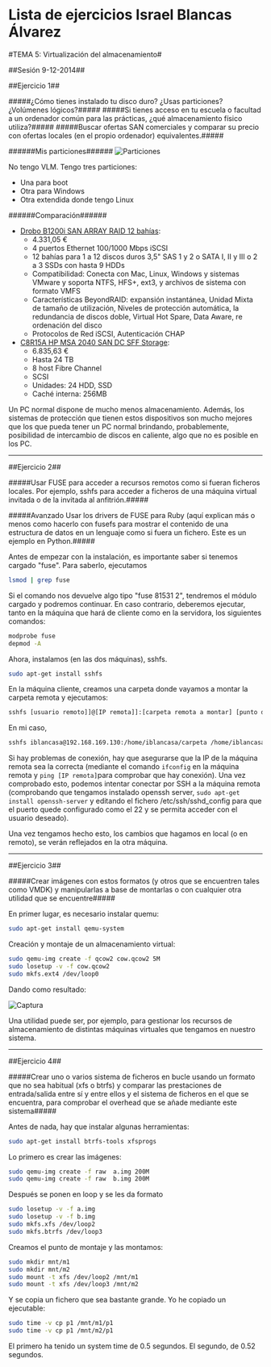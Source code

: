 Lista de ejercicios Israel Blancas Álvarez
============================

#TEMA 5: Virtualización del almacenamiento#


##Sesión 9-12-2014##

##Ejercicio 1##

#####¿Cómo tienes instalado tu disco duro? ¿Usas particiones? ¿Volúmenes lógicos?#####
#####Si tienes acceso en tu escuela o facultad a un ordenador común para las prácticas, ¿qué almacenamiento físico utiliza?#####
#####Buscar ofertas SAN comerciales y comparar su precio con ofertas locales (en el propio ordenador) equivalentes.#####

######Mis particiones######
![Particiones](http://fotos.subefotos.com/5b2dc8339d57358fbcc56fbacb6dfde2o.jpg)

No tengo VLM.
Tengo tres particiones:
+ Una para boot
+ Otra para Windows
+ Otra extendida donde tengo Linux



######Comparación######
+ [Drobo B1200i SAN ARRAY RAID 12 bahías](http://www.macnificos.com/product.aspx?p=7918&gclid=CIP12_bd3sICFefMtAodbx4A7Q#productTabs):
  + 4.331,05 €
  + 4 puertos Ethernet 100/1000 Mbps iSCSI
  + 12 bahías para 1 a 12 discos duros 3,5" SAS 1 y 2 o SATA I, II y III o 2 a 3 SSDs con hasta 9 HDDs
  + Compatibilidad: Conecta con Mac, Linux, Windows y sistemas VMware y soporta   NTFS, HFS+, ext3, y archivos de sistema con formato VMFS
  + Características BeyondRAID: expansión instantánea, Unidad Mixta de tamaño de utilización, Niveles de protección automática, la redundancia de discos doble, Virtual Hot Spare, Data Aware, re ordenación del disco
  + Protocolos de Red iSCSI, Autenticación CHAP
+ [C8R15A HP MSA 2040 SAN DC SFF Storage](http://www.senetic.es/product/C8R15A?gclid=CM6Dhv7f3sICFfQatAodalYAkA):
  + 6.835,63 €
  + Hasta 24  TB
  + 8 host Fibre Channel
  + SCSI
  + Unidades: 24 HDD, SSD
  + Caché interna: 256MB

Un PC normal dispone de mucho menos almacenamiento. Además, los sistemas de protección que tienen estos dispositivos son mucho mejores que los que pueda tener un PC normal brindando, probablemente, posibilidad de intercambio de discos en caliente, algo que no es posible en los PC.


***

##Ejercicio 2##

#####Usar FUSE para acceder a recursos remotos como si fueran ficheros locales. Por ejemplo, sshfs para acceder a ficheros de una máquina virtual invitada o de la invitada al anfitrión.#####

#####Avanzado Usar los drivers de FUSE para Ruby (aquí explican más o menos como hacerlo con fusefs para mostrar el contenido de una estructura de datos en un lenguaje como si fuera un fichero. Este es un ejemplo en Python.#####

Antes de empezar con la instalación, es importante saber si tenemos cargado "fuse". Para saberlo, ejecutamos

```bash
lsmod | grep fuse
```

Si el comando nos devuelve algo tipo "fuse 81531 2", tendremos el módulo cargado y podremos continuar. En caso contrario, deberemos ejecutar, tanto en la máquina que hará de cliente como en la servidora, los siguientes comandos:

```bash
modprobe fuse
depmod -A
```

Ahora, instalamos (en las dos máquinas), sshfs.

```bash
sudo apt-get install sshfs
```

En la máquina cliente, creamos una carpeta donde vayamos a montar la carpeta remota y ejecutamos:

```bash
sshfs [usuario remoto]]@[IP remota]]:[carpeta remota a montar] [punto de montaje]
```

En mi caso,

```bash
sshfs iblancasa@192.168.169.130:/home/iblancasa/carpeta /home/iblancasa/asd
```

Si hay problemas de conexión, hay que asegurarse que la IP de la máquina remota sea la correcta (mediante el comando ``ifconfig`` en la máquina remota y ``ping [IP remota]``para comprobar que hay conexión). Una vez comprobado esto, podemos intentar conectar por SSH a la máquina remota (comprobando que tengamos instalado openssh server, ``sudo apt-get install openssh-server`` y editando el fichero /etc/ssh/sshd_config para que el puerto quede configurado como el 22 y se permita acceder con el usuario deseado).

Una vez tengamos hecho esto, los cambios que hagamos en local (o en remoto), se verán reflejados en la otra máquina.


***

##Ejercicio 3##

#####Crear imágenes con estos formatos (y otros que se encuentren tales como VMDK) y manipularlas a base de montarlas o con cualquier otra utilidad que se encuentre#####

En primer lugar, es necesario instalar quemu:

```bash
sudo apt-get install qemu-system
```

Creación y montaje de un almacenamiento virtual:

```bash
sudo qemu-img create -f qcow2 cow.qcow2 5M
sudo losetup -v -f cow.qcow2
sudo mkfs.ext4 /dev/loop0
```

Dando como resultado:

![Captura](http://fotos.subefotos.com/247fc6e21da14cf19cf07a008bdd970bo.jpg)

Una utilidad puede ser, por ejemplo, para gestionar los recursos de almacenamiento de distintas máquinas virtuales que tengamos en nuestro sistema.


***

##Ejercicio 4##

#####Crear uno o varios sistema de ficheros en bucle usando un formato que no sea habitual (xfs o btrfs) y comparar las prestaciones de entrada/salida entre sí y entre ellos y el sistema de ficheros en el que se encuentra, para comprobar el overhead que se añade mediante este sistema#####

Antes de nada, hay que instalar algunas herramientas:

```bash
sudo apt-get install btrfs-tools xfsprogs
```

Lo primero es crear las imágenes:

```bash
sudo qemu-img create -f raw  a.img 200M
sudo qemu-img create -f raw  b.img 200M
```

Después se ponen en loop y se les da formato

```bash
sudo losetup -v -f a.img
sudo losetup -v -f b.img
sudo mkfs.xfs /dev/loop2
sudo mkfs.btrfs /dev/loop3
```

Creamos el punto de montaje y las montamos:

```bash
sudo mkdir mnt/m1
sudo mkdir mnt/m2
sudo mount -t xfs /dev/loop2 /mnt/m1
sudo mount -t xfs /dev/loop3 /mnt/m2
```

Y se copia un fichero que sea bastante grande. Yo he copiado un ejecutable:
```bash
sudo time -v cp p1 /mnt/m1/p1
sudo time -v cp p1 /mnt/m2/p1
```

El primero ha tenido un system time de 0.5 segundos. El segundo, de 0.52 segundos.
